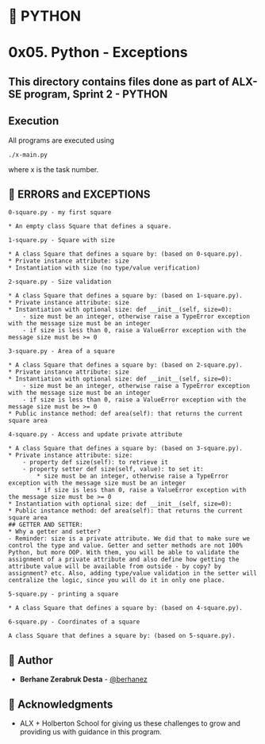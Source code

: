 # :snake: PYTHON
# 0x05. Python - Exceptions

## This directory contains files done as part of ALX-SE program, Sprint 2 - PYTHON


## Execution
All programs are executed using 
```
./x-main.py
```
where x is the task number.

## :wrench: ERRORS and EXCEPTIONS
```
0-square.py - my first square
```
	* An empty class Square that defines a square.

```
1-square.py - Square with size
```
	* A class Square that defines a square by: (based on 0-square.py).
	* Private instance attribute: size
	* Instantiation with size (no type/value verification)

```
2-square.py - Size validation
```
	* A class Square that defines a square by: (based on 1-square.py).
	* Private instance attribute: size
	* Instantiation with optional size: def __init__(self, size=0):
		- size must be an integer, otherwise raise a TypeError exception with the message size must be an integer
		- if size is less than 0, raise a ValueError exception with the message size must be >= 0

```
3-square.py - Area of a square
```
	* A class Square that defines a square by: (based on 2-square.py).
	* Private instance attribute: size
	* Instantiation with optional size: def __init__(self, size=0):
		- size must be an integer, otherwise raise a TypeError exception with the message size must be an integer
		- if size is less than 0, raise a ValueError exception with the message size must be >= 0
	* Public instance method: def area(self): that returns the current square area

```
4-square.py - Access and update private attribute
```
	* A class Square that defines a square by: (based on 3-square.py).
	* Private instance attribute: size:
		- property def size(self): to retrieve it
		- property setter def size(self, value): to set it:
			* size must be an integer, otherwise raise a TypeError exception with the message size must be an integer
			* if size is less than 0, raise a ValueError exception with the message size must be >= 0
	* Instantiation with optional size: def __init__(self, size=0):
	* Public instance method: def area(self): that returns the current square area
	## GETTER AND SETTER:
	* Why a getter and setter?
	- Reminder: size is a private attribute. We did that to make sure we control the type and value. Getter and setter methods are not 100% Python, but more OOP. With them, you will be able to validate the assignment of a private attribute and also define how getting the attribute value will be available from outside - by copy? by assignment? etc. Also, adding type/value validation in the setter will centralize the logic, since you will do it in only one place.

```
5-square.py - printing a square
```
	* A class Square that defines a square by: (based on 4-square.py).
```
6-square.py - Coordinates of a square
```
	A class Square that defines a square by: (based on 5-square.py).	


## :blue_book: Author

* **Berhane Zerabruk Desta** - [@berhanez](https://github.com/berhanez)


## :mega: Acknowledgments
* ALX + Holberton School for giving us these challenges to grow and providing us with guidance in this program.
